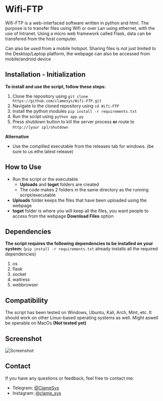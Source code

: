 # Wifi-FTP

Wifi-FTP is a web-interfaced software written in python and html. The purpose is to transfer files using Wifi or over Lan using ethernet, with the use of Intranet. Using a micro web framework called Flask, data can be transfered from the host computer.

Can also be used from a mobile hotspot. Sharing files is not just limited to the Desktop/Laptop platform, the webpage can also be accessed from mobile/android device  

## Installation - Initialization

**To install and use the script, follow these steps:**

1. Clone the repository using `git clone https://github.com/clamesys/Wifi-FTP.git`
2. Navigate to the cloned repository using `cd Wifi-FTP`
3. Install the python modules `pip install -r requirements.txt`
4. Run the script using `python app.py`
5. Press shutdown button to kill the server process **or** route to `http://[your ip]/shutdown`

**Alternative**

- Use the compliled executable from the releases tab for windows. (be sure to us ethe latest release)

## How to Use
- Run the script or the executable
  - **Uploads** and **toget** folders are created
  - The code makes 2 folders in the same directory as the running script/executable
- **Uploads** folder keeps the files that have been uploaded using the webpage
- **toget** folder is where you will keep all the files, you want people to access from the webpage **Download Files** option

## Dependencies

**The script requires the following dependencies to be installed on your system:**
(`pip install -r requirements.txt` already installs all the required dependencies)
1. os
2. flask
3. socket
4. waitress
5. webbrowser

## Compatibility

The script has been tested on Windows, Ubuntu, Kali, Arch, Mint, etc. It should work on other Linux-based operating systems as well.
Might aswell be operable on MacOs **(Not tested yet)**

## Screenshot

![Screenshot](https://i.postimg.cc/rmRcSxZx/wifi-FTP-ss2.png)

## Contact

If you have any questions or feedback, feel free to contact me:

- Telegram: [@ClameSys](https://t.me/ClameSys)
- Instagram: [@clame_sys](https://www.instagram.com/clame_sys/)
